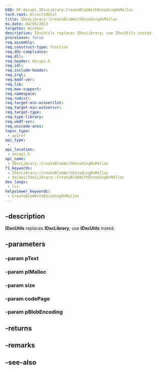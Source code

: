 ```yaml
---
UID: NF:dxcapi.IDxcLibrary.CreateBlobWithEncodingOnMalloc
tech.root: direct3dhlsl
title: IDxcLibrary::CreateBlobWithEncodingOnMalloc
ms.date: 04/05/2023
targetos: Windows
description: IDxcUtils replaces IDxcLibrary; use IDxcUtils insted.
prerelease: false
req.assembly: 
req.construct-type: function
req.ddi-compliance: 
req.dll: 
req.header: dxcapi.h
req.idl: 
req.include-header: 
req.irql: 
req.kmdf-ver: 
req.lib: 
req.max-support: 
req.namespace: 
req.redist: 
req.target-min-winverclnt: 
req.target-min-winversvr: 
req.target-type: 
req.type-library: 
req.umdf-ver: 
req.unicode-ansi: 
topic_type:
 - apiref
api_type:
 - 
api_location:
 - dxcapi.h
api_name:
 - IDxcLibrary::CreateBlobWithEncodingOnMalloc
f1_keywords:
 - IDxcLibrary::CreateBlobWithEncodingOnMalloc
 - dxcapi/IDxcLibrary::CreateBlobWithEncodingOnMalloc
dev_langs:
 - c++
helpviewer_keywords:
 - CreateBlobWithEncodingOnMalloc
---
```


## -description

**IDxcUtils** replaces **IDxcLibrary**; use **IDxcUtils** insted.

## -parameters

### -param pText

### -param pIMalloc

### -param size

### -param codePage

### -param pBlobEncoding

## -returns

## -remarks

## -see-also
